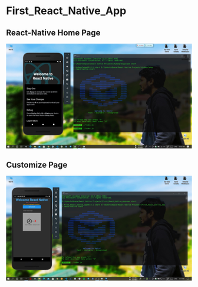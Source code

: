 # First_React_Native_App

## React-Native Home Page

![image](https://github.com/Mindula-Dilthushan/First_React_Native_App/blob/master/assets/react-native%20home%20page.jpg)

## Customize Page

![image](https://github.com/Mindula-Dilthushan/First_React_Native_App/blob/master/assets/customize%20page.jpg)
